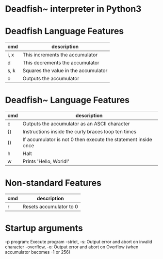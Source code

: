 Deadfish~ interpreter in Python3
==============================

# Deadfish Language Features

| cmd | description |
| --- | --- |
| i, x | This increments the accumulator |
| d | This decrements the accumulator |
| s, k | Squares the value in the accumulator |
| o | Outputs the accumulator |

# Deadfish~ Language Features

| cmd | description |
| --- | --- | 
| c | Outputs the accumulator as an ASCII character |
| {} | Instructions inside the curly braces loop ten times |
| () | If accumulator is not 0 then execute the statement inside once |
| h | Halt |
| w | Prints 'Hello, World!' |

# Non-standard Features

| cmd | description |
| --- | --- |
| r | Resets accumulator to 0 |

# Startup arguments

-p program: Execute program
-strict, -s: Output error and abort on invalid character
-overflow, -o: Output error and abort on Overflow (when accumulator becomes -1 or 256)
